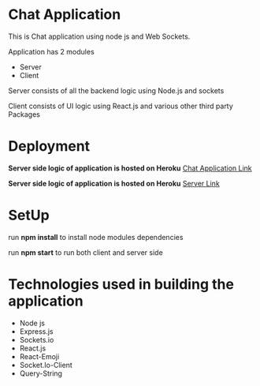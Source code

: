 # Chat Application
This is Chat application using node js and Web Sockets.

Application has 2 modules
* Server
* Client

Server consists of all the backend logic using Node.js and sockets

Client consists of UI logic using React.js and various other third party Packages

# Deployment 

**Server side logic of application is hosted on Heroku**
[Chat Application Link](https://cranky-noether-981566.netlify.app)

**Server side logic of application is hosted on Heroku**
[Server Link](https://node-chat-application-sockets.herokuapp.com)

# SetUp

run **npm install** to install node modules dependencies

run **npm start** to run both client and server side

# Technologies used in building the application
* Node js
* Express.js
* Sockets.io
* React.js
* React-Emoji
* Socket.Io-Client
* Query-String
